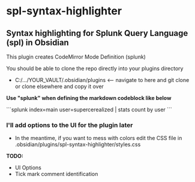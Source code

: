 # spl-syntax-highlighter

## Syntax highlighting for Splunk Query Language (spl) in Obsidian

This plugin creates CodeMirror Mode Definition (splunk)

You should be able to clone the repo directly into your plugins directory 
- C:/.../YOUR_VAULT/.obsidian/plugins <-- navigate to here and git clone or clone elsewhere and copy it over

**Use "splunk" when defining the markdown codeblock like below** 

\`\`\`splunk
index=main user=supercerealized
| stats count by user
\`\`\`

### I'll add options to the UI for the plugin later
- In the meantime, if you want to mess with colors edit the CSS file in .obsidian/plugins/spl-syntax-highlighter/styles.css

**TODO:**
- UI Options
- Tick mark comment identification
